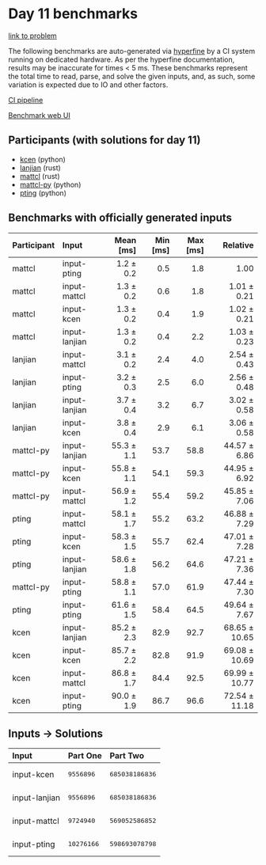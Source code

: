 # Day 11 benchmarks

[link to problem](https://adventofcode.com/2023/day/11)

The following benchmarks are auto-generated via
[hyperfine](https://github.com/sharkdp/hyperfine) by a CI system running on
dedicated hardware. As per the hyperfine documentation, results may be
inaccurate for times < 5 ms. These benchmarks represent the total time to read,
parse, and solve the given inputs, and, as such, some variation is expected due
to IO and other factors.

[CI pipeline](http://ci.papercode.net:8080/teams/main/pipelines/aoc2023)

[Benchmark web UI](https://aoc.ancalagon.black)


## Participants (with solutions for day 11)

- [kcen](https://github.com/kcen/aoc2023) (python)
- [lanjian](https://github.com/lanjian/aoc-2023) (rust)
- [mattcl](https://github.com/mattcl/aoc2023) (rust)
- [mattcl-py](https://github.com/mattcl/aoc2023-py) (python)
- [pting](https://github.com/pting/aoc2023) (python)


## Benchmarks with officially generated inputs

| Participant | Input | Mean [ms] | Min [ms] | Max [ms] | Relative |
|:---|:---|---:|---:|---:|---:|
| mattcl | input-pting | 1.2 ± 0.2 | 0.5 | 1.8 | 1.00 |
| mattcl | input-mattcl | 1.3 ± 0.2 | 0.6 | 1.8 | 1.01 ± 0.21 |
| mattcl | input-kcen | 1.3 ± 0.2 | 0.4 | 1.9 | 1.02 ± 0.21 |
| mattcl | input-lanjian | 1.3 ± 0.2 | 0.4 | 2.2 | 1.03 ± 0.23 |
| lanjian | input-mattcl | 3.1 ± 0.2 | 2.4 | 4.0 | 2.54 ± 0.43 |
| lanjian | input-pting | 3.2 ± 0.3 | 2.5 | 6.0 | 2.56 ± 0.48 |
| lanjian | input-lanjian | 3.7 ± 0.4 | 3.2 | 6.7 | 3.02 ± 0.58 |
| lanjian | input-kcen | 3.8 ± 0.4 | 2.9 | 6.1 | 3.06 ± 0.58 |
| mattcl-py | input-lanjian | 55.3 ± 1.1 | 53.7 | 58.8 | 44.57 ± 6.86 |
| mattcl-py | input-kcen | 55.8 ± 1.1 | 54.1 | 59.3 | 44.95 ± 6.92 |
| mattcl-py | input-mattcl | 56.9 ± 1.2 | 55.4 | 59.2 | 45.85 ± 7.06 |
| pting | input-mattcl | 58.1 ± 1.7 | 55.2 | 63.2 | 46.88 ± 7.29 |
| pting | input-kcen | 58.3 ± 1.5 | 55.7 | 62.4 | 47.01 ± 7.28 |
| pting | input-lanjian | 58.6 ± 1.8 | 56.2 | 64.6 | 47.21 ± 7.36 |
| mattcl-py | input-pting | 58.8 ± 1.1 | 57.0 | 61.9 | 47.44 ± 7.30 |
| pting | input-pting | 61.6 ± 1.5 | 58.4 | 64.5 | 49.64 ± 7.67 |
| kcen | input-lanjian | 85.2 ± 2.3 | 82.9 | 92.7 | 68.65 ± 10.65 |
| kcen | input-kcen | 85.7 ± 2.2 | 82.8 | 91.9 | 69.08 ± 10.69 |
| kcen | input-mattcl | 86.8 ± 1.7 | 84.4 | 92.5 | 69.99 ± 10.77 |
| kcen | input-pting | 90.0 ± 1.9 | 86.7 | 96.6 | 72.54 ± 11.18 |


## Inputs -> Solutions

| Input | Part One | Part Two |
|:---|:---|:---|
|input-kcen|<pre>9556896</pre>|<pre>685038186836</pre>|
|input-lanjian|<pre>9556896</pre>|<pre>685038186836</pre>|
|input-mattcl|<pre>9724940</pre>|<pre>569052586852</pre>|
|input-pting|<pre>10276166</pre>|<pre>598693078798</pre>|